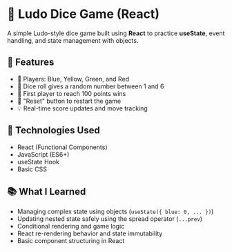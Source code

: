 # 🎲 Ludo Dice Game (React)

A simple Ludo-style dice game built using **React** to practice **useState**, event handling, and state management with objects.

## 🚀 Features

- 🎯 Players: Blue, Yellow, Green, and Red
- 🎲 Dice roll gives a random number between 1 and 6
- 🏁 First player to reach 100 points wins
- 🔄 "Reset" button to restart the game
- 💡 Real-time score updates and move tracking

## 🔧 Technologies Used

- React (Functional Components)
- JavaScript (ES6+)
- useState Hook
- Basic CSS

## 📚 What I Learned

- Managing complex state using objects (`useState({ blue: 0, ... })`)
- Updating nested state safely using the spread operator (`...prev`)
- Conditional rendering and game logic
- React re-rendering behavior and state immutability
- Basic component structuring in React



